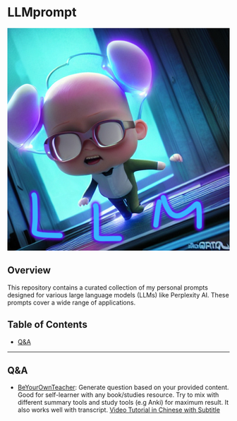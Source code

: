 # LLMprompt
![.](https://github.com/RemusDBD/LLMprompt/blob/main/img/thumbnail.jpg)
## Overview

This repository contains a curated collection of my personal prompts designed for various large language models (LLMs) like Perplexity AI. These prompts cover a wide range of applications.
## Table of Contents

- [Q&A](#Q&A-Prompts)

---
## Q&A

- [BeYourOwnTeacher](https://github.com/RemusDBD/LLMprompt/blob/main/Q%26A/BeYourOwnTeacher.md): Generate question based on your provided content. Good for self-learner with any book/studies resource. Try to mix with different summary tools and study tools (e.g Anki) for maximum result. It also works well with transcript. [Video Tutorial in Chinese with Subtitle](https://www.youtube.com/watch?v=jKj8l3xJ2rY)

